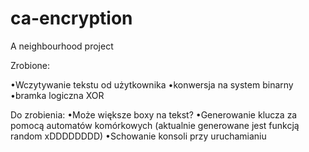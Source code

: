 # ca-encryption
A neighbourhood project 

Zrobione:

•Wczytywanie tekstu od użytkownika
•konwersja na system binarny
•bramka logiczna XOR

Do zrobienia:
•Może większe boxy na tekst?
•Generowanie klucza za pomocą automatów komórkowych (aktualnie generowane jest funkcją random xDDDDDDDD)
•Schowanie konsoli przy uruchamianiu